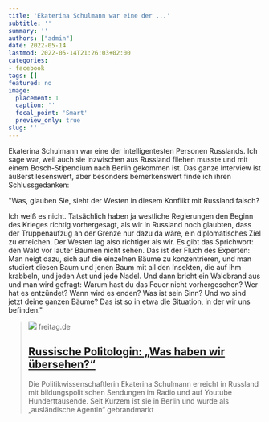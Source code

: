 ```yaml
---
title: 'Ekaterina Schulmann war eine der ...'
subtitle: ''
summary: ''
authors: ["admin"]
date: 2022-05-14
lastmod: 2022-05-14T21:26:03+02:00
categories:
- facebook
tags: []
featured: no
image:
  placement: 1
  caption: ''
  focal_point: 'Smart'
  preview_only: true
slug: ''
---
```

Ekaterina Schulmann war eine der intelligentesten Personen Russlands. Ich sage war, weil auch sie inzwischen aus Russland fliehen musste und mit einem Bosch-Stipendium nach Berlin gekommen ist. Das ganze Interview ist äußerst lesenswert, aber  besonders bemerkenswert finde ich ihren Schlussgedanken:

"Was, glauben Sie, sieht der Westen in diesem Konflikt mit Russland falsch?

Ich weiß es nicht. Tatsächlich haben ja westliche Regierungen den Beginn des Krieges richtig vorhergesagt, als wir in Russland noch glaubten, dass der Truppenaufzug an der Grenze nur dazu da wäre, ein diplomatisches Ziel zu erreichen. Der Westen lag also richtiger als wir. Es gibt das Sprichwort: den Wald vor lauter Bäumen nicht sehen. Das ist der Fluch des Experten: Man neigt dazu, sich auf die einzelnen Bäume zu konzentrieren, und man studiert diesen Baum und jenen Baum mit all den Insekten, die auf ihm krabbeln, und jeden Ast und jede Nadel. Und dann bricht ein Waldbrand aus und man wird gefragt: Warum hast du das Feuer nicht vorhergesehen? Wer hat es entzündet? Wann wird es enden? Was ist sein Sinn? Und wo sind jetzt deine ganzen Bäume? Das ist so in etwa die Situation, in der wir uns befinden."
> [![](https://www.freitag.de/autoren/der-freitag/was-haben-wir-uebersehen-russische-politologin-ekaterina-schulmann-im-interview/@@images/social_image)](https://www.freitag.de/autoren/der-freitag/was-haben-wir-uebersehen-russische-politologin-ekaterina-schulmann-im-interview)
> freitag.de
> ## [Russische Politologin: „Was haben wir übersehen?“](https://www.freitag.de/autoren/der-freitag/was-haben-wir-uebersehen-russische-politologin-ekaterina-schulmann-im-interview)
>
>Die Politikwissenschaftlerin Ekaterina Schulmann erreicht in Russland mit bildungspolitischen Sendungen im Radio und auf Youtube Hunderttausende. Seit Kurzem ist sie in Berlin und wurde als „ausländische Agentin“ gebrandmarkt

